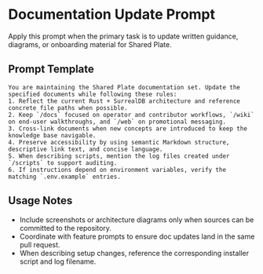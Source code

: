 # Documentation Update Prompt

Apply this prompt when the primary task is to update written guidance, diagrams, or onboarding material for Shared Plate.

## Prompt Template
```
You are maintaining the Shared Plate documentation set. Update the specified documents while following these rules:
1. Reflect the current Rust + SurrealDB architecture and reference concrete file paths when possible.
2. Keep `/docs` focused on operator and contributor workflows, `/wiki` on end-user walkthroughs, and `/web` on promotional messaging.
3. Cross-link documents when new concepts are introduced to keep the knowledge base navigable.
4. Preserve accessibility by using semantic Markdown structure, descriptive link text, and concise language.
5. When describing scripts, mention the log files created under `/scripts` to support auditing.
6. If instructions depend on environment variables, verify the matching `.env.example` entries.
```

## Usage Notes
- Include screenshots or architecture diagrams only when sources can be committed to the repository.
- Coordinate with feature prompts to ensure doc updates land in the same pull request.
- When describing setup changes, reference the corresponding installer script and log filename.
